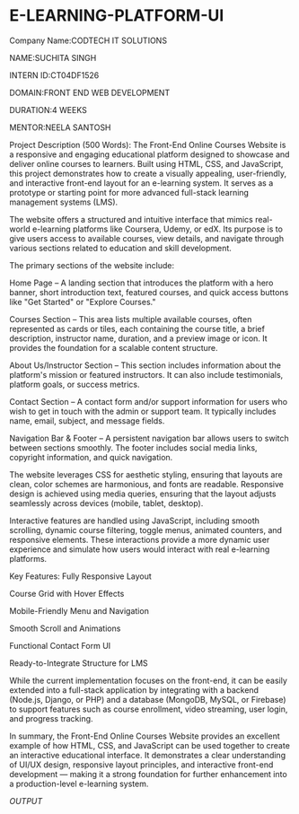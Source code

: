 # E-LEARNING-PLATFORM-UI

Company Name:CODTECH IT SOLUTIONS

NAME:SUCHITA SINGH

INTERN ID:CT04DF1526

DOMAIN:FRONT END WEB DEVELOPMENT

DURATION:4 WEEKS

MENTOR:NEELA SANTOSH

 Project Description (500 Words):
The Front-End Online Courses Website is a responsive and engaging educational platform designed to showcase and deliver online courses to learners. Built using HTML, CSS, and JavaScript, this project demonstrates how to create a visually appealing, user-friendly, and interactive front-end layout for an e-learning system. It serves as a prototype or starting point for more advanced full-stack learning management systems (LMS).

The website offers a structured and intuitive interface that mimics real-world e-learning platforms like Coursera, Udemy, or edX. Its purpose is to give users access to available courses, view details, and navigate through various sections related to education and skill development.

The primary sections of the website include:

Home Page – A landing section that introduces the platform with a hero banner, short introduction text, featured courses, and quick access buttons like "Get Started" or "Explore Courses."

 Courses Section – This area lists multiple available courses, often represented as cards or tiles, each containing the course title, a brief description, instructor name, duration, and a preview image or icon. It provides the foundation for a scalable content structure.

 About Us/Instructor Section – This section includes information about the platform's mission or featured instructors. It can also include testimonials, platform goals, or success metrics.

 Contact Section – A contact form and/or support information for users who wish to get in touch with the admin or support team. It typically includes name, email, subject, and message fields.

Navigation Bar & Footer – A persistent navigation bar allows users to switch between sections smoothly. The footer includes social media links, copyright information, and quick navigation.

The website leverages CSS for aesthetic styling, ensuring that layouts are clean, color schemes are harmonious, and fonts are readable. Responsive design is achieved using media queries, ensuring that the layout adjusts seamlessly across devices (mobile, tablet, desktop).

Interactive features are handled using JavaScript, including smooth scrolling, dynamic course filtering, toggle menus, animated counters, and responsive elements. These interactions provide a more dynamic user experience and simulate how users would interact with real e-learning platforms.

Key Features:
Fully Responsive Layout

 Course Grid with Hover Effects

 Mobile-Friendly Menu and Navigation

 Smooth Scroll and Animations

 Functional Contact Form UI

 Ready-to-Integrate Structure for LMS

While the current implementation focuses on the front-end, it can be easily extended into a full-stack application by integrating with a backend (Node.js, Django, or PHP) and a database (MongoDB, MySQL, or Firebase) to support features such as course enrollment, video streaming, user login, and progress tracking.

In summary, the Front-End Online Courses Website provides an excellent example of how HTML, CSS, and JavaScript can be used together to create an interactive educational interface. It demonstrates a clear understanding of UI/UX design, responsive layout principles, and interactive front-end development — making it a strong foundation for further enhancement into a production-level e-learning system.

*OUTPUT*


